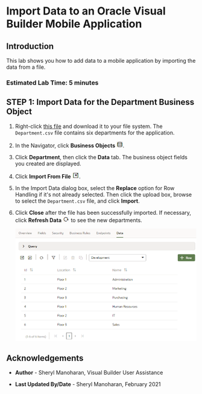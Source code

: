 # Import Data to an Oracle Visual Builder Mobile Application

## Introduction

This lab shows you how to add data to a mobile application by importing the data from a file.

### Estimated Lab Time: 5 minutes

## **STEP 1**: Import Data for the Department Business Object

1.  Right-click [this file](https://objectstorage.us-ashburn-1.oraclecloud.com/p/BsUzJc-sIhm8-0b9xLv4gk_fwuEl9r0tB6eMi_-KTxCZU6KwKUmN0fhfrcOlLMvF/n/ociobenablement/b/hol-labs/o/Department.csv) and download it to your file system. The `Department.csv` file contains six departments for the application.
2.  In the Navigator, click **Business Objects** ![](./images/vbcsnd_mob_bo_icon.png).
3.  Click **Department**, then click the **Data** tab. The business object fields you created are displayed.
4.  Click **Import From File** ![](./images/vbcsnd_mob_import_icon_transp.png).
5.  In the Import Data dialog box, select the **Replace** option for Row Handling if it's not already selected. Then click the upload box, browse to select the `Department.csv` file, and click **Import**.
6.  Click **Close** after the file has been successfully imported. If necessary, click **Refresh Data** ![](./images/vbcsnd_mob_refresh_icon.png) to see the new departments.

    ![](./images/vbcsnd_mob_imp_s6.png)

## Acknowledgements
* **Author** - Sheryl Manoharan, Visual Builder User Assistance

* **Last Updated By/Date** - Sheryl Manoharan, February 2021
